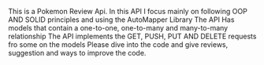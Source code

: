 This is a Pokemon Review Api. In this API I focus mainly on following OOP AND SOLID principles and using the AutoMapper Library
The API Has models that contain a one-to-one, one-to-many and many-to-many relationship
The API implements the GET, PUSH, PUT AND DELETE requests fro some on the models
Please dive into the code and give reviews, suggestion and ways to improve the code.
